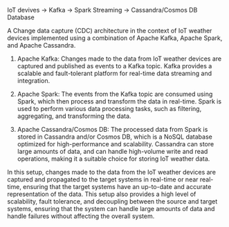 

IoT devives -> Kafka -> Spark Streaming -> Cassandra/Cosmos DB Database

A Change data capture (CDC) architecture in the context of IoT weather devices implemented using a combination of Apache Kafka, Apache Spark, and Apache Cassandra.

1. Apache Kafka: Changes made to the data from IoT weather devices are captured and published as events to a Kafka topic. Kafka provides a scalable and fault-tolerant platform for real-time data streaming and integration.

2. Apache Spark: The events from the Kafka topic are consumed using Spark, which  then process and transform the data in real-time. Spark is used to perform various data processing tasks, such as filtering, aggregating, and transforming the data.

3. Apache Cassandra/Cosmos DB: The processed data from Spark is stored in Cassandra and/or Cosmos DB, which is a NoSQL database optimized for high-performance and scalability. Cassandra can store large amounts of data, and can handle high-volume write and read operations, making it a suitable choice for storing IoT weather data.

In this setup, changes made to the data from the IoT weather devices are captured and propagated to the target systems in real-time or near real-time, ensuring that the target systems have an up-to-date and accurate representation of the data. This setup also provides a high level of scalability, fault tolerance, and decoupling between the source and target systems, ensuring that the system can handle large amounts of data and handle failures without affecting the overall system.

                      
